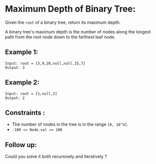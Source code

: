 # Maximum Depth of Binary Tree:

Given the `root` of a binary tree, return its maximum depth.

A binary tree's maximum depth is the number of nodes along the longest path from the root node down to the farthest leaf node.

## Example 1:
```
Input: root = [3,9,20,null,null,15,7]
Output: 3
```

## Example 2:
```
Input: root = [1,null,2]
Output: 2
```

## Constraints :
- The number of nodes in the tree is in the range `[0, 10^4]`.
- `-100 <= Node.val <= 100`

## Follow up:
Could you solve it both recursively and iteratively ?
